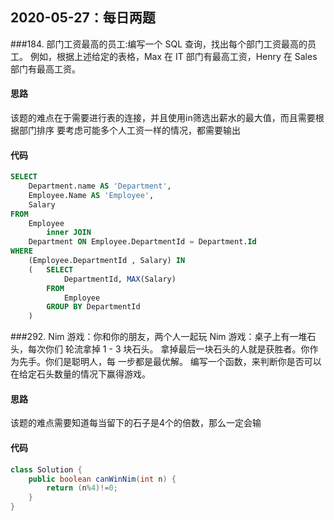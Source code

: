 ## 2020-05-27：每日两题

###184. 部门工资最高的员工:编写一个 SQL 查询，找出每个部门工资最高的员工。
例如，根据上述给定的表格，Max 在 IT 部门有最高工资，Henry 在 Sales 部门有最高工资。
#### 思路
该题的难点在于需要进行表的连接，并且使用in筛选出薪水的最大值，而且需要根据部门排序
要考虑可能多个人工资一样的情况，都需要输出
#### 代码
```sql
SELECT
    Department.name AS 'Department',
    Employee.Name AS 'Employee',
    Salary
FROM
    Employee
        inner JOIN
    Department ON Employee.DepartmentId = Department.Id
WHERE
    (Employee.DepartmentId , Salary) IN
    (   SELECT
            DepartmentId, MAX(Salary)
        FROM
            Employee
        GROUP BY DepartmentId
	)

```

###292. Nim 游戏：你和你的朋友，两个人一起玩 Nim 游戏：桌子上有一堆石头，每次你们
轮流拿掉 1 - 3 块石头。 拿掉最后一块石头的人就是获胜者。你作为先手。你们是聪明人，每
一步都是最优解。 编写一个函数，来判断你是否可以在给定石头数量的情况下赢得游戏。
#### 思路
该题的难点需要知道每当留下的石子是4个的倍数，那么一定会输
#### 代码
```java
class Solution {
    public boolean canWinNim(int n) {       
        return (n%4)!=0;
    }
}
```



<details class="details-reset details-overlay details-overlay-dark" style="box-sizing: border-box; display: block;"><summary data-hotkey="l" aria-label="Jump to line" role="button" style="box-sizing: border-box; display: list-item; cursor: pointer; list-style: none;"></summary></details>

 